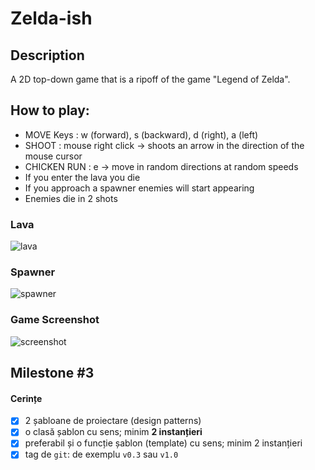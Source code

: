 # Zelda-ish

## Description
A 2D top-down game that is a ripoff of the game "Legend of Zelda". 

## How to play:

- MOVE Keys : w (forward), s (backward), d (right), a (left)
- SHOOT : mouse right click -> shoots an arrow in the direction of the mouse cursor
- CHICKEN RUN : e -> move in random directions at random speeds
- If you enter the lava you die
- If you approach a spawner enemies will start appearing
- Enemies die in 2 shots

### Lava
![lava](https://github.com/user-attachments/assets/b7fbb236-cb27-45f1-98ec-47073a4f0f20)

### Spawner
![spawner](https://github.com/user-attachments/assets/0a7a7f20-97a3-4f8a-bd41-468ea019a2c4)

### Game Screenshot
![screenshot](https://github.com/user-attachments/assets/ec48e5a7-a3ff-4015-a6c4-58f753d48680)


## Milestone #3

#### Cerințe
- [x] 2 șabloane de proiectare (design patterns)
- [x] o clasă șablon cu sens; minim **2 instanțieri**
- [x] preferabil și o funcție șablon (template) cu sens; minim 2 instanțieri
- [x] tag de `git`: de exemplu `v0.3` sau `v1.0`
